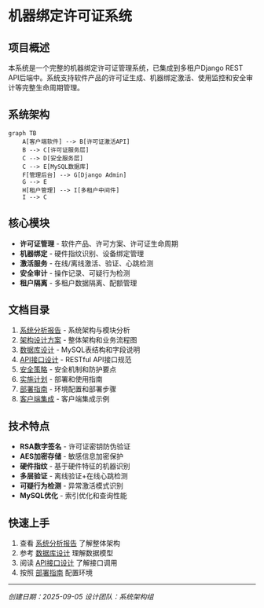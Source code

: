 # 机器绑定许可证系统

## 项目概述

本系统是一个完整的机器绑定许可证管理系统，已集成到多租户Django REST API后端中。系统支持软件产品的许可证生成、机器绑定激活、使用监控和安全审计等完整生命周期管理。

## 系统架构

```mermaid
graph TB
    A[客户端软件] --> B[许可证激活API]
    B --> C[许可证服务层]
    C --> D[安全服务层]
    C --> E[MySQL数据库]
    F[管理后台] --> G[Django Admin]
    G --> E
    H[租户管理] --> I[多租户中间件]
    I --> C
```

## 核心模块

- **许可证管理** - 软件产品、许可方案、许可证生命周期
- **机器绑定** - 硬件指纹识别、设备绑定管理
- **激活服务** - 在线/离线激活、验证、心跳检测
- **安全审计** - 操作记录、可疑行为检测
- **租户隔离** - 多租户数据隔离、配额管理

## 文档目录

1. [系统分析报告](./system_analysis_report.md) - 系统架构与模块分析
2. [架构设计方案](./architecture_design.md) - 整体架构和业务流程图
3. [数据库设计](./database_design.md) - MySQL表结构和字段说明
4. [API接口设计](./api_design.md) - RESTful API接口规范
5. [安全策略](./security_strategy.md) - 安全机制和防护要点
6. [实施计划](./implementation_plan.md) - 部署和使用指南
7. [部署指南](./deployment_guide.md) - 环境配置和部署步骤
8. [客户端集成](./client_integration_examples.md) - 客户端集成示例

## 技术特点

- **RSA数字签名** - 许可证密钥防伪验证
- **AES加密存储** - 敏感信息加密保护
- **硬件指纹** - 基于硬件特征的机器识别
- **多层验证** - 离线验证+在线心跳检测
- **可疑行为检测** - 异常激活模式识别
- **MySQL优化** - 索引优化和查询性能

## 快速上手

1. 查看 [系统分析报告](./system_analysis_report.md) 了解整体架构
2. 参考 [数据库设计](./database_design.md) 理解数据模型
3. 阅读 [API接口设计](./api_design.md) 了解接口调用
4. 按照 [部署指南](./deployment_guide.md) 配置环境

---

*创建日期：2025-09-05*
*设计团队：系统架构组*
